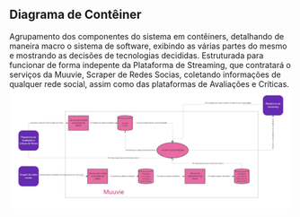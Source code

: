 ## Diagrama de Contêiner
Agrupamento dos componentes do sistema em contêiners, detalhando de maneira macro o sistema de software, exibindo as várias partes do mesmo e mostrando as decisões de tecnologias decididas.
Estruturada para funcionar de forma indepente da Plataforma de Streaming, que contratará o serviços da Muuvie, Scraper de Redes Socias, coletando informações de qualquer rede social, assim como das plataformas de Avaliações e Críticas.
![Diagrama de Conteiner](diagramas/DiagramaDeConteiner.jpg)